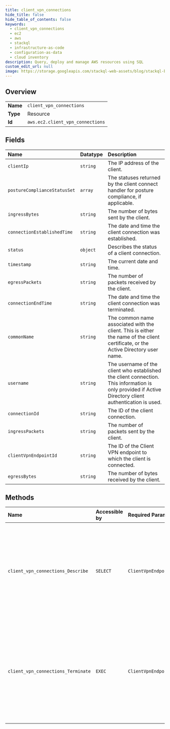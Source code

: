 ```yaml
---
title: client_vpn_connections
hide_title: false
hide_table_of_contents: false
keywords:
  - client_vpn_connections
  - ec2
  - aws    
  - stackql
  - infrastructure-as-code
  - configuration-as-data
  - cloud inventory
description: Query, deploy and manage AWS resources using SQL
custom_edit_url: null
image: https://storage.googleapis.com/stackql-web-assets/blog/stackql-blog-post-featured-image.png
---
```

  
    

## Overview
<table><tbody>
<tr><td><b>Name</b></td><td><code>client_vpn_connections</code></td></tr>
<tr><td><b>Type</b></td><td>Resource</td></tr>
<tr><td><b>Id</b></td><td><code>aws.ec2.client_vpn_connections</code></td></tr>
</tbody></table>

## Fields
| Name | Datatype | Description |
|:-----|:---------|:------------|
| `clientIp` | `string` | The IP address of the client. |
| `postureComplianceStatusSet` | `array` | The statuses returned by the client connect handler for posture compliance, if applicable. |
| `ingressBytes` | `string` | The number of bytes sent by the client. |
| `connectionEstablishedTime` | `string` | The date and time the client connection was established. |
| `status` | `object` | Describes the status of a client connection. |
| `timestamp` | `string` | The current date and time. |
| `egressPackets` | `string` | The number of packets received by the client. |
| `connectionEndTime` | `string` | The date and time the client connection was terminated. |
| `commonName` | `string` | The common name associated with the client. This is either the name of the client certificate, or the Active Directory user name. |
| `username` | `string` | The username of the client who established the client connection. This information is only provided if Active Directory client authentication is used. |
| `connectionId` | `string` | The ID of the client connection. |
| `ingressPackets` | `string` | The number of packets sent by the client. |
| `clientVpnEndpointId` | `string` | The ID of the Client VPN endpoint to which the client is connected. |
| `egressBytes` | `string` | The number of bytes received by the client. |
## Methods
| Name | Accessible by | Required Params | Description |
|:-----|:--------------|:----------------|:------------|
| `client_vpn_connections_Describe` | `SELECT` | `ClientVpnEndpointId` | Describes active client connections and connections that have been terminated within the last 60 minutes for the specified Client VPN endpoint. |
| `client_vpn_connections_Terminate` | `EXEC` | `ClientVpnEndpointId` | Terminates active Client VPN endpoint connections. This action can be used to terminate a specific client connection, or up to five connections established by a specific user. |
